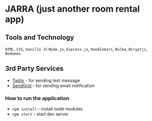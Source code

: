 # JARRA (just another room rental app)

## Tools and Technology
`HTML`, `CSS`, `Vanilla JS`
`Node.js`, `Express.js`, `Handlebars`, `Bulma`, `Bcryptjs`, `Nodemon`

## 3rd Party Services
- [Twilio](https://www.twilio.com) - for sending text message
- [SendGrid](https://sendgrid.com) - for sending email notification

### How to run the application
- `npm install` - install node modules
- `npm start` - start dev server
